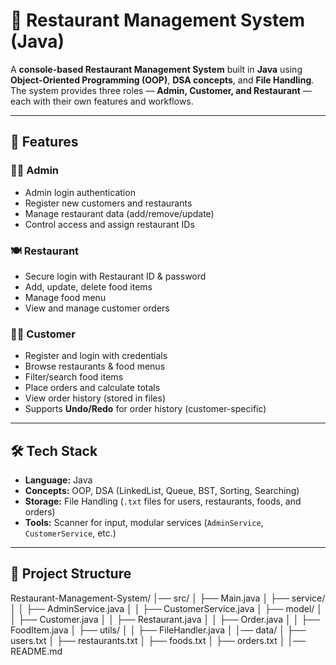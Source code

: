 # 🍴 Restaurant Management System (Java)

A **console-based Restaurant Management System** built in **Java** using **Object-Oriented Programming (OOP)**, **DSA concepts**, and **File Handling**.  
The system provides three roles — **Admin, Customer, and Restaurant** — each with their own features and workflows.

---

## 🚀 Features

### 👨‍💼 Admin
- Admin login authentication
- Register new customers and restaurants
- Manage restaurant data (add/remove/update)
- Control access and assign restaurant IDs

### 🍽️ Restaurant
- Secure login with Restaurant ID & password
- Add, update, delete food items
- Manage food menu
- View and manage customer orders

### 🧑‍💻 Customer
- Register and login with credentials
- Browse restaurants & food menus
- Filter/search food items
- Place orders and calculate totals
- View order history (stored in files)
- Supports **Undo/Redo** for order history (customer-specific)

---

## 🛠️ Tech Stack
- **Language:** Java  
- **Concepts:** OOP, DSA (LinkedList, Queue, BST, Sorting, Searching)  
- **Storage:** File Handling (`.txt` files for users, restaurants, foods, and orders)  
- **Tools:** Scanner for input, modular services (`AdminService`, `CustomerService`, etc.)

---

## 📂 Project Structure
Restaurant-Management-System/
│── src/
│ ├── Main.java
│ ├── service/
│ │ ├── AdminService.java
│ │ ├── CustomerService.java
│ ├── model/
│ │ ├── Customer.java
│ │ ├── Restaurant.java
│ │ ├── Order.java
│ │ ├── FoodItem.java
│ ├── utils/
│ │ ├── FileHandler.java
│
│── data/
│ ├── users.txt
│ ├── restaurants.txt
│ ├── foods.txt
│ ├── orders.txt
│
│── README.md
